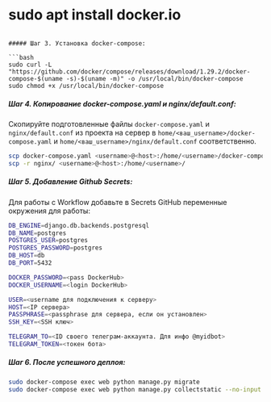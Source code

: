 # sudo apt install docker.io 
```

##### Шаг 3. Установка docker-compose:

```bash
sudo curl -L "https://github.com/docker/compose/releases/download/1.29.2/docker-compose-$(uname -s)-$(uname -m)" -o /usr/local/bin/docker-compose
sudo chmod +x /usr/local/bin/docker-compose
```

##### Шаг 4. Копирование docker-compose.yaml и nginx/default.conf:
Скопируйте подготовленные файлы `docker-compose.yaml` и `nginx/default.conf` из проекта на сервер в `home/<ваш_username>/docker-compose.yaml` и `home/<ваш_username>/nginx/default.conf` соответственно.


```bash
scp docker-compose.yaml <username>@<host>:/home/<username>/docker-compose.yaml
scp -r nginx/ <username>@<host>:/home/<username>/
```

##### Шаг 5.  Добавление Github Secrets:
Для работы с Workflow добавьте в Secrets GitHub переменные окружения для работы:
```bash
DB_ENGINE=django.db.backends.postgresql
DB_NAME=postgres
POSTGRES_USER=postgres
POSTGRES_PASSWORD=postgres
DB_HOST=db
DB_PORT=5432

DOCKER_PASSWORD=<pass DockerHub>
DOCKER_USERNAME=<login DockerHub>

USER=<username для подключения к серверу>
HOST=<IP сервера>
PASSPHRASE=<passphrase для сервера, если он установлен>
SSH_KEY=<SSH ключ>

TELEGRAM_TO=<ID своего телеграм-аккаунта. Для инфо @myidbot>
TELEGRAM_TOKEN=<токен бота>
```

##### Шаг 6. После успешного деплоя:
```bash
sudo docker-compose exec web python manage.py migrate 
sudo docker-compose exec web python manage.py collectstatic --no-input
```
